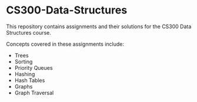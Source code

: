 # CS300-Data-Structures
This repository contains assignments and their solutions for the CS300 Data Structures course.

Concepts covered in these assignments include:
- Trees
- Sorting
- Priority Queues
- Hashing
- Hash Tables
- Graphs
- Graph Traversal